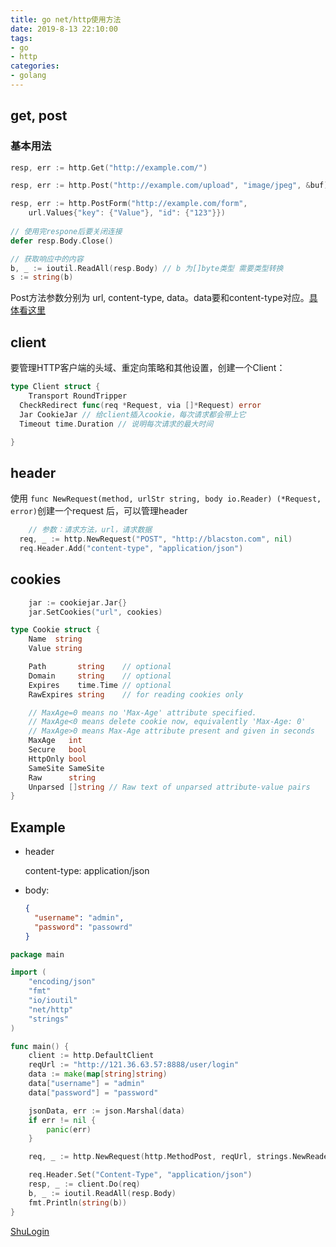 ```yaml
---
title: go net/http使用方法
date: 2019-8-13 22:10:00
tags:
- go
- http
categories:
- golang
---
```


## get, post

### 基本用法


```go
resp, err := http.Get("http://example.com/")

resp, err := http.Post("http://example.com/upload", "image/jpeg", &buf)

resp, err := http.PostForm("http://example.com/form",
	url.Values{"key": {"Value"}, "id": {"123"}})
	
// 使用完respone后要关闭连接
defer resp.Body.Close()

// 获取响应中的内容
b, _ := ioutil.ReadAll(resp.Body) // b 为[]byte类型 需要类型转换
s := string(b)

```

Post方法参数分别为 url, content-type, data。data要和content-type对应。[具体看这里](https://zhuanlan.zhihu.com/p/129057481)

## client
要管理HTTP客户端的头域、重定向策略和其他设置，创建一个Client：
```go
type Client struct {
	Transport RoundTripper
  CheckRedirect func(req *Request, via []*Request) error
  Jar CookieJar // 给client插入cookie，每次请求都会带上它
  Timeout time.Duration // 说明每次请求的最大时间

}
```

## header

使用 `func NewRequest(method, urlStr string, body io.Reader) (*Request, error)`创建一个request 后，可以管理header
```go
	// 参数：请求方法，url，请求数据
  req, _ := http.NewRequest("POST", "http://blacston.com", nil)
  req.Header.Add("content-type", "application/json")
```

## cookies

```go
    jar := cookiejar.Jar{}
    jar.SetCookies("url", cookies)
```

```go
type Cookie struct {
	Name  string
	Value string

	Path       string    // optional
	Domain     string    // optional
	Expires    time.Time // optional
	RawExpires string    // for reading cookies only

	// MaxAge=0 means no 'Max-Age' attribute specified.
	// MaxAge<0 means delete cookie now, equivalently 'Max-Age: 0'
	// MaxAge>0 means Max-Age attribute present and given in seconds
	MaxAge   int
	Secure   bool
	HttpOnly bool
	SameSite SameSite
	Raw      string
	Unparsed []string // Raw text of unparsed attribute-value pairs
}

```



## Example

- header

  content-type: application/json

- body:

  ```json
  {
  	"username": "admin",
  	"password": "passowrd"
  }
  ```



```go
package main

import (
    "encoding/json"
    "fmt"
    "io/ioutil"
    "net/http"
    "strings"
)

func main() {
    client := http.DefaultClient
    reqUrl := "http://121.36.63.57:8888/user/login"
    data := make(map[string]string)
    data["username"] = "admin"
    data["password"] = "password"

    jsonData, err := json.Marshal(data)
    if err != nil {
        panic(err)
    }

    req, _ := http.NewRequest(http.MethodPost, reqUrl, strings.NewReader(string(jsonData)))

    req.Header.Set("Content-Type", "application/json")
    resp, _ := client.Do(req)
    b, _ := ioutil.ReadAll(resp.Body)
    fmt.Println(string(b))
}
```





[ShuLogin](https://github.com/AdrianDuan/CCSL/blob/master/utils/password.go)